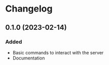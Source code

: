 # Changelog

## 0.1.0 (2023-02-14)

### Added

- Basic commands to interact with the server
- Documentation
